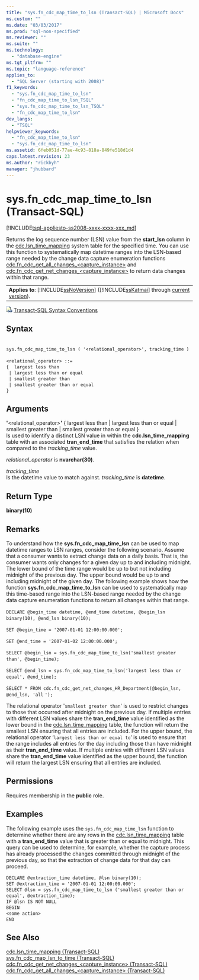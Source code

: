 ```yaml
---
title: "sys.fn_cdc_map_time_to_lsn (Transact-SQL) | Microsoft Docs"
ms.custom: ""
ms.date: "03/03/2017"
ms.prod: "sql-non-specified"
ms.reviewer: ""
ms.suite: ""
ms.technology: 
  - "database-engine"
ms.tgt_pltfrm: ""
ms.topic: "language-reference"
applies_to: 
  - "SQL Server (starting with 2008)"
f1_keywords: 
  - "sys.fn_cdc_map_time_to_lsn"
  - "fn_cdc_map_time_to_lsn_TSQL"
  - "sys.fn_cdc_map_time_to_lsn_TSQL"
  - "fn_cdc_map_time_to_lsn"
dev_langs: 
  - "TSQL"
helpviewer_keywords: 
  - "fn_cdc_map_time_to_lsn"
  - "sys.fn_cdc_map_time_to_lsn"
ms.assetid: 6feb051d-77ae-4c93-818a-849fe518d1d4
caps.latest.revision: 23
ms.author: "rickbyh"
manager: "jhubbard"
---
```

# sys.fn_cdc_map_time_to_lsn (Transact-SQL)
[!INCLUDE[tsql-appliesto-ss2008-xxxx-xxxx-xxx_md](../../../database-engine/configure/windows/includes/tsql-appliesto-ss2008-xxxx-xxxx-xxx-md.md)]

  Returns the log sequence number (LSN) value from the **start_lsn** column in the [cdc.lsn_time_mapping](../../../relational-databases/reference/system-tables/cdc.lsn-time-mapping-transact-sql.md) system table for the specified time. You can use this function to systematically map datetime ranges into the LSN-based range needed by the change data capture enumeration functions [cdc.fn_cdc_get_all_changes_<capture_instance>](../../../relational-databases/reference/system-functions/cdc.fn-cdc-get-all-changes-capture-instance-transact-sql.md) and [cdc.fn_cdc_get_net_changes_<capture_instance>](../../../relational-databases/reference/system-functions/cdc.fn-cdc-get-net-changes-capture-instance-transact-sql.md) to return data changes within that range.  
  
||  
|-|  
|**Applies to**: [!INCLUDE[ssNoVersion](../../../advanced-analytics/r-services/includes/ssnoversion-md.md)] ([!INCLUDE[ssKatmai](../../../analysis-services/data-mining/includes/sskatmai-md.md)] through [current version](http://go.microsoft.com/fwlink/p/?LinkId=299658)).|  
  
 ![Topic link icon](../../../database-engine/configure/windows/media/topic-link.gif "Topic link icon") [Transact-SQL Syntax Conventions](../../../t-sql/language-elements/transact-sql-syntax-conventions-transact-sql.md)  
  
## Syntax  
  
```  
  
sys.fn_cdc_map_time_to_lsn ( '<relational_operator>', tracking_time )  
  
<relational_operator> ::=  
{  largest less than  
 | largest less than or equal  
 | smallest greater than  
 | smallest greater than or equal  
}  
```  
  
## Arguments  
 **'**<relational_operator>**'** { largest less than | largest less than or equal | smallest greater than | smallest greater than or equal }  
 Is used to identify a distinct LSN value in within the **cdc.lsn_time_mapping** table with an associated **tran_end_time** that satisfies the relation when compared to the *tracking_time* value.  
  
 *relational_operator* is **nvarchar(30)**.  
  
 *tracking_time*  
 Is the datetime value to match against. *tracking_time* is **datetime**.  
  
## Return Type  
 **binary(10)**  
  
## Remarks  
 To understand how the **sys.fn_cdc_map_time_lsn** can be used to map datetime ranges to LSN ranges, consider the following scenario. Assume that a consumer wants to extract change data on a daily basis. That is, the consumer wants only changes for a given day up to and including midnight. The lower bound of the time range would be up to but not including midnight of the previous day. The upper bound would be up to and including midnight of the given day. The following example shows how the function **sys.fn_cdc_map_time_to_lsn** can be used to systematically map this time-based range into the LSN-based range needed by the change data capture enumeration functions to return all changes within that range.  
  
 `DECLARE @begin_time datetime, @end_time datetime, @begin_lsn binary(10), @end_lsn binary(10);`  
  
 `SET @begin_time = '2007-01-01 12:00:00.000';`  
  
 `SET @end_time = '2007-01-02 12:00:00.000';`  
  
 `SELECT @begin_lsn = sys.fn_cdc_map_time_to_lsn('smallest greater than', @begin_time);`  
  
 `SELECT @end_lsn = sys.fn_cdc_map_time_to_lsn('largest less than or equal', @end_time);`  
  
 `SELECT * FROM cdc.fn_cdc_get_net_changes_HR_Department(@begin_lsn, @end_lsn, 'all` `');`  
  
 The relational operator '`smallest greater than`' is used to restrict changes to those that occurred after midnight on the previous day. If multiple entries with different LSN values share the **tran_end_time** value identified as the lower bound in the [cdc.lsn_time_mapping](../../../relational-databases/reference/system-tables/cdc.lsn-time-mapping-transact-sql.md) table, the function will return the smallest LSN ensuring that all entries are included. For the upper bound, the relational operator ‘`largest less than or equal to`’ is used to ensure that the range includes all entries for the day including those than have midnight as their **tran_end_time** value. If multiple entries with different LSN values share the **tran_end_time** value identified as the upper bound, the function will return the largest LSN ensuring that all entries are included.  
  
## Permissions  
 Requires membership in the **public** role.  
  
## Examples  
 The following example uses the `sys.fn_cdc_map_time_lsn` function to determine whether there are any rows in the [cdc.lsn_time_mapping](../../../relational-databases/reference/system-tables/cdc.lsn-time-mapping-transact-sql.md) table with a **tran_end_time** value that is greater than or equal to midnight. This query can be used to determine, for example, whether the capture process has already processed the changes committed through midnight of the previous day, so that the extraction of change data for that day can proceed.  
  
```  
DECLARE @extraction_time datetime, @lsn binary(10);  
SET @extraction_time = '2007-01-01 12:00:00.000';  
SELECT @lsn = sys.fn_cdc_map_time_to_lsn ('smallest greater than or equal', @extraction_time);  
IF @lsn IS NOT NULL  
BEGIN  
<some action>  
END  
```  
  
## See Also  
 [cdc.lsn_time_mapping &#40;Transact-SQL&#41;](../../../relational-databases/reference/system-tables/cdc.lsn-time-mapping-transact-sql.md)   
 [sys.fn_cdc_map_lsn_to_time &#40;Transact-SQL&#41;](../../../relational-databases/reference/system-functions/sys.fn-cdc-map-lsn-to-time-transact-sql.md)   
 [cdc.fn_cdc_get_net_changes_&#60;capture_instance&#62; &#40;Transact-SQL&#41;](../../../relational-databases/reference/system-functions/cdc.fn-cdc-get-net-changes-capture-instance-transact-sql.md)   
 [cdc.fn_cdc_get_all_changes_&#60;capture_instance&#62;  &#40;Transact-SQL&#41;](../../../relational-databases/reference/system-functions/cdc.fn-cdc-get-all-changes-capture-instance-transact-sql.md)  
  
  